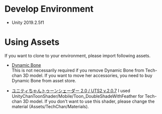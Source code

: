 # Develop Environment
* Unity 2019.2.5f1


# Using Assets
If you want to clone to your environment, please import following assets.

* [Dynamic Bone](https://assetstore.unity.com/packages/tools/animation/dynamic-bone-16743)  
This is not necessarily required if you remove Dynamic Bone from Tech-chan 3D model. 
If you want to move her accessories, you need to buy Dynamic Bone from asset store.

* [ユニティちゃんトゥーンシェーダー 2.0 / UTS2 v.2.0.7](http://unity-chan.com/download/releaseNote.php?id=UTS2_0) 
I used UnityChanToonShader/Mobile/Toon_DoubleShadeWithFeather for Tech-chan 3D model. 
If you don't want to use this shader, please change the material (Assets/TechChan/Materials).
